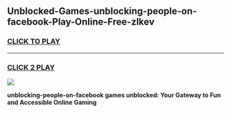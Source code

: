 
## Unblocked-Games-unblocking-people-on-facebook-Play-Online-Free-zlkev
<h3>
<a href="https://premium76.site?title=unblocking-people-on-facebook&ref=26A">CLICK TO PLAY</a></h3>
<hr>

<h3>
<a href="https://premium76.site?title=unblocking-people-on-facebook&ref=26A">CLICK 2 PLAY</a>
  
</h3>

<a href="https://premium76.site?title=unblocking-people-on-facebook&ref=26A"><img src="https://clearcache.store/games.png"></a>


**unblocking-people-on-facebook games unblocked: Your Gateway to Fun and Accessible Online Gaming**

